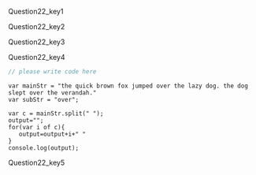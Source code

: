 Question22_key1


Question22_key2


Question22_key3


Question22_key4



```javascript
// please write code here
```

```solution
var mainStr = "the quick brown fox jumped over the lazy dog. the dog slept over the verandah."
var subStr = "over";
 
var c = mainStr.split(" ");
output="";
for(var i of c){
   output=output+i+" "
}
console.log(output);
```

Question22_key5